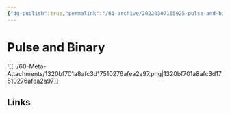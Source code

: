```yaml
---
{"dg-publish":true,"permalink":"/61-archive/20220307165925-pulse-and-binary/","dgHomeLink":true,"dgPassFrontmatter":false}
---
```



# Pulse and Binary

![[../60-Meta-Attachments/1320bf701a8afc3d17510276afea2a97.png|1320bf701a8afc3d17510276afea2a97]]

## Links
